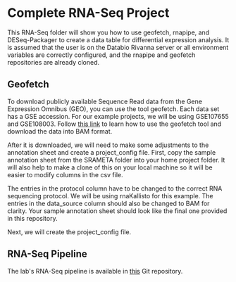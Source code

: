 # Complete RNA-Seq Project

This RNA-Seq folder will show you how to use geofetch, rnapipe, and DESeq-Packager to create a data table for differential expression analysis. It is assumed that the user is on the Databio Rivanna server or all environment variables are correctly configured, and the rnapipe and geofetch repositories are already cloned.

## Geofetch

To download publicly available Sequence Read data from the Gene Expression Omnibus (GEO), you can use the tool geofetch.
Each data set has a GSE accession. For our example projects, we will be using GSE107655 and GSE108003.
Follow [this link]("https://github.com/pepkit/geofetch") to learn how to use the geofetch tool and download the data into BAM format.

After it is downloaded, we will need to make some adjustments to the annotation sheet and create a project_config file.
First, copy the sample annotation sheet from the SRAMETA folder into your home project folder.
It will also help to make a clone of this on your local machine so it will be easier to modify columns in the csv file.

The entries in the protocol column have to be changed to the correct RNA sequencing protocol.
We will be using rnaKallisto for this example.
The entries in the data_source column should also be changed to BAM for clarity.
Your sample annotation sheet should look like the final one provided in this repository.

Next, we will create the project_config file.


## RNA-Seq Pipeline

The lab's RNA-Seq pipeline is available in [this]("https://github.com/databio/rnapipe") Git repository.


